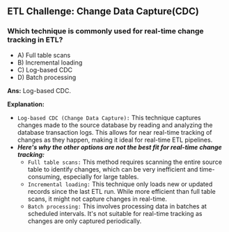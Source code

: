 ## ETL Challenge: Change Data Capture(CDC)

###  Which technique is commonly used for real-time change tracking in ETL?
- A) Full table scans
- B) Incremental loading
- C) Log-based CDC
- D) Batch processing

**Ans:** Log-based CDC.

**Explanation:**
- `Log-based CDC (Change Data Capture):` This technique captures changes made to the source database by reading and analyzing the database transaction logs. This allows for near real-time tracking of changes as they happen, making it ideal for real-time ETL pipelines.
- ***Here's why the other options are not the best fit for real-time change tracking:***
  - `Full table scans:` This method requires scanning the entire source table to identify changes, which can be very inefficient and time-consuming, especially for large tables.
  - `Incremental loading:` This technique only loads new or updated records since the last ETL run. While more efficient than full table scans, it might not capture changes in real-time.
  - `Batch processing:` This involves processing data in batches at scheduled intervals. It's not suitable for real-time tracking as changes are only captured periodically.